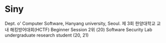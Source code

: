 # Siny
Dept. o' Computer Software, Hanyang university, Seoul.
제 3회 한양대학교 교내 해킹방어대회(HCTF) Beginner Session 2위 (20)
Software Security Lab undergraduate research student (20, 21)
